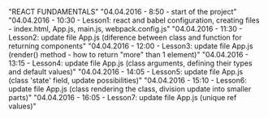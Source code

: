 "REACT FUNDAMENTALS" 
"04.04.2016 - 8:50 - start of the project" 
"04.04.2016 - 10:30 - Lesson1: react and babel configuration, creating files - index.html, App.js, main.js, webpack.config.js" 
"04.04.2016 - 11:30 - Lesson2: update file App.js (diference between class and function for returning components" 
"04.04.2016 - 12:00 - Lesson3: update file App.js (render() method - how to return "more" than 1 element)" 
"04.04.2016 - 13:15 - Lesson4: update file App.js (class arguments, defining their types and default values)" 
"04.04.2016 - 14:05 - Lesson5: update file App.js (class 'state' field, update possibilities)" 
"04.04.2016 - 15:10 - Lesson6: update file App.js (class rendering the class, division update into smaller parts)" 
"04.04.2016 - 16:05 - Lesson7: update file App.js (unique ref values)" 
